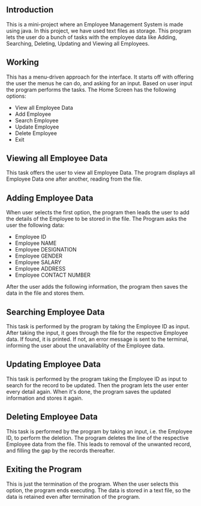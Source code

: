 ## Introduction
This is a mini-project where an Employee Management System is made using java. In this project, we have used text files as storage. This program lets the user do a bunch of tasks with the employee data like Adding, Searching, Deleting, Updating and Viewing all Employees.

## Working
This has a menu-driven approach for the interface. It starts off with offering the user the menus he can do, and asking for an input. Based on user input the program performs the tasks.
The Home Screen has the following options:
- View all Employee Data
- Add Employee
- Search Employee
- Update Employee
- Delete Employee
- Exit

## Viewing all Employee Data
This task offers the user to view all Employee Data. The program displays all Employee Data one after another, reading from the file.

## Adding Employee Data
When user selects the first option, the program then leads the user to add the details of the Employee to be stored in the file. The Program asks the user the following data:
 - Employee ID
 - Employee NAME
 - Employee DESIGNATION
 - Employee GENDER
 - Employee SALARY
 - Employee ADDRESS
 - Employee CONTACT NUMBER

After the user adds the following information, the program then saves the data in the file and stores them.

## Searching Employee Data
This task is performed by the program by taking the Employee ID as input. After taking the input, it goes through the file for the respective Employee data. If found, it is printed. If not, an error message is sent to the terminal, informing the user about the unavailablity of the Employee data.

## Updating Employee Data
This task is performed by the program taking the Employee ID as input to search for the record to be updated. Then the program lets the user enter every detail again. When it's done, the program saves the updated information and stores it again.

## Deleting Employee Data
This task is performed by the program by taking an input, i.e. the Employee ID, to perform the deletion. The program deletes the line of the respective Employee data from the file. This leads to removal of the unwanted record, and filling the gap by the records thereafter.

## Exiting the Program
This is just the termination of the program. When the user selects this option, the program ends executing. The data is stored in a text file, so the data is retained even after termination of the program.
